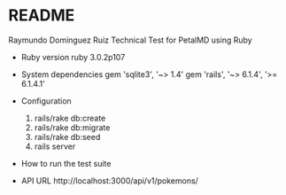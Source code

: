 # README

Raymundo Dominguez Ruiz
Technical Test for PetalMD using Ruby

* Ruby version
    ruby 3.0.2p107

* System dependencies
    gem 'sqlite3', '~> 1.4'
    gem 'rails', '~> 6.1.4', '>= 6.1.4.1'

* Configuration
    1. rails/rake db:create
    2. rails/rake db:migrate
    3. rails/rake db:seed
    4. rails server

* How to run the test suite

* API URL
    http://localhost:3000/api/v1/pokemons/